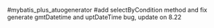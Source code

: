 #mybatis_plus_atuogenerator 
#add selectByCondition method and fix generate gmtDatetime and uptDateTime bug, update on 8.22
